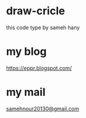 # draw-cricle
  this code type by sameh hany
# my blog
 https://eppr.blogspot.com/
# my mail
samehnour20130@gmail.com
